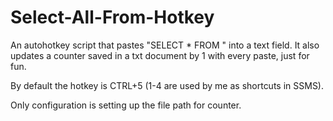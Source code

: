 # Select-All-From-Hotkey
An autohotkey script that pastes "SELECT * FROM " into a text field. It also updates a counter saved in a txt document by 1 with every paste, just for fun.

By default the hotkey is CTRL+5 (1-4 are used by me as shortcuts in SSMS).

Only configuration is setting up the file path for counter.

